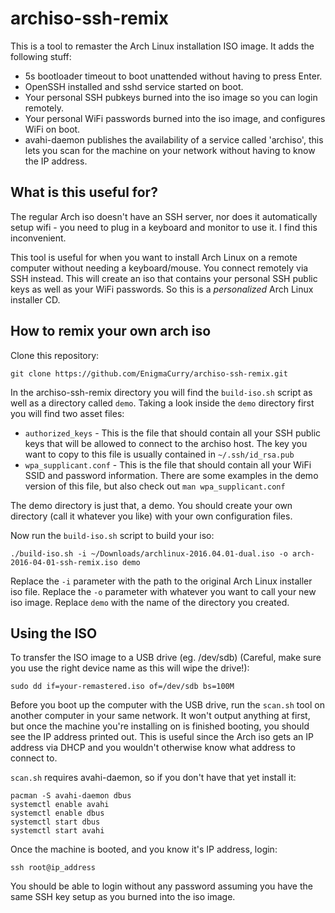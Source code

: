 archiso-ssh-remix
=================

This is a tool to remaster the Arch Linux installation ISO image. It
adds the following stuff:

 * 5s bootloader timeout to boot unattended without having to
   press Enter.
 * OpenSSH installed and sshd service started on boot.
 * Your personal SSH pubkeys burned into the iso image so you can
   login remotely.
 * Your personal WiFi passwords burned into the iso image, and
   configures WiFi on boot.
 * avahi-daemon publishes the availability of a service called
   'archiso', this lets you scan for the machine on your network
   without having to know the IP address.

What is this useful for?
------------------------

The regular Arch iso doesn't have an SSH server, nor does it
automatically setup wifi - you need to plug in a keyboard and monitor
to use it. I find this inconvenient. 

This tool is useful for when you want to install Arch Linux on a
remote computer without needing a keyboard/mouse. You connect remotely
via SSH instead. This will create an iso that contains your personal
SSH public keys as well as your WiFi passwords. So this is a
*personalized* Arch Linux installer CD.

How to remix your own arch iso
------------------------------

Clone this repository:

    git clone https://github.com/EnigmaCurry/archiso-ssh-remix.git
	
In the archiso-ssh-remix directory you will find the `build-iso.sh`
script as well as a directory called `demo`. Taking a look inside the
`demo` directory first you will find two asset files:

 * `authorized_keys` - This is the file that should contain all your
   SSH public keys that will be allowed to connect to the archiso
   host. The key you want to copy to this file is usually contained in
   `~/.ssh/id_rsa.pub`
 * `wpa_supplicant.conf` - This is the file that should contain all
   your WiFi SSID and password information. There are some examples in
   the demo version of this file, but also check out `man
   wpa_supplicant.conf`
   
The demo directory is just that, a demo. You should create your own
directory (call it whatever you like) with your own configuration
files.

Now run the `build-iso.sh` script to build your iso:

    ./build-iso.sh -i ~/Downloads/archlinux-2016.04.01-dual.iso -o arch-2016-04-01-ssh-remix.iso demo
	
Replace the `-i` parameter with the path to the original Arch Linux
installer iso file. Replace the `-o` parameter with whatever you want
to call your new iso image. Replace `demo` with the name of the
directory you created.


Using the ISO
-------------

To transfer the ISO image to a USB drive (eg. /dev/sdb) (Careful, make
sure you use the right device name as this will wipe the drive!):

    sudo dd if=your-remastered.iso of=/dev/sdb bs=100M
	
Before you boot up the computer with the USB drive, run the `scan.sh`
tool on another computer in your same network. It won't output
anything at first, but once the machine you're installing on is
finished booting, you should see the IP address printed out. This is
useful since the Arch iso gets an IP address via DHCP and you wouldn't
otherwise know what address to connect to.

`scan.sh` requires avahi-daemon, so if you don't have that yet install it:

    pacman -S avahi-daemon dbus
	systemctl enable avahi
	systemctl enable dbus
	systemctl start dbus
	systemctl start avahi

Once the machine is booted, and you know it's IP address, login:

    ssh root@ip_address
	
You should be able to login without any password assuming you have the
same SSH key setup as you burned into the iso image.
